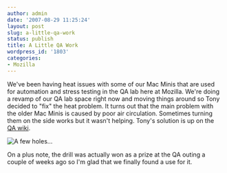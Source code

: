 ```yaml
---
author: admin
date: '2007-08-29 11:25:24'
layout: post
slug: a-little-qa-work
status: publish
title: A Little QA Work
wordpress_id: '1803'
categories:
- Mozilla
---
```


We've been having heat issues with some of our Mac Minis that are used
for automation and stress testing in the QA lab here at Mozilla. We're
doing a revamp of our QA lab space right now and moving things around so
Tony decided to "fix" the heat problem. It turns out that the main
problem with the older Mac Minis is caused by poor air circulation.
Sometimes turning them on the side works but it wasn't helping. Tony's
solution is up on the [QA
wiki](http://wiki.mozilla.org/MozillaQualityAssurance:Home_Page:qamini_redefined).

![A few holes...](http://wiki.mozilla.org/images/4/45/Photo_14.jpg)

On a plus note, the drill was actually won as a prize at the QA outing a
couple of weeks ago so I'm glad that we finally found a use for it.
